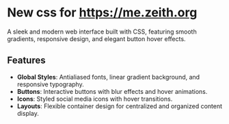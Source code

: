 # New css for https://me.zeith.org

A sleek and modern web interface built with CSS, featuring smooth gradients, responsive design, and elegant button hover effects.

## Features
- **Global Styles**: Antialiased fonts, linear gradient background, and responsive typography.
- **Buttons**: Interactive buttons with blur effects and hover animations.
- **Icons**: Styled social media icons with hover transitions.
- **Layouts**: Flexible container design for centralized and organized content display.
